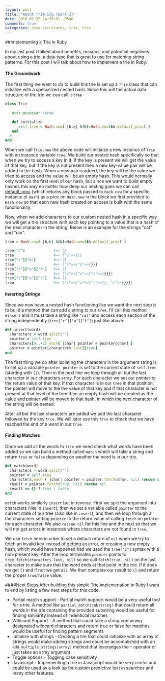 ```yaml
---
layout: post
title: "About Trie-ing (part 2)"
date: 2016-02-22 14:36:01 -0500
comments: true
categories: data structures, trie, tree
---
```

##Implementing a Trie in Ruby

In my last post I talked about benefits, reasons, and potential negatives about using a trie, a data type that is great to use for matching string patterns. For this post I will talk about how to implement a trie in Ruby.

#### The Groundwork
The first thing we want to do to build this trie is set up a `Trie` class that can initialize with a specialized nested hash. Since this will the actual data structure of the trie we can call it `tree`

```ruby
class Trie
   
   attr_accessor :tree

   def initialize 
      self.tree = Hash.new{ |h,k| h[k]=Hash.new(&h.default_proc) }
   end
  #...
end
```

When we call `Trie.new` the above code will initialze a new instance of `Trie` with an instance variable `tree`. We build our nested hash specifically so that when we try to access a key in it, if the key is present we will get the value of that key, but if the key is not present then a new key-value pair will be added to the hash. When a new pair is added, the key will be the value we tried to access and the value will be an empty hash. This would normally only work on the first level of our hash, but since we want to build empty hashes this way no matter how deep our nesting goes we can call [default_proc](http://ruby-doc.org/core-1.9.3/Hash.html#method-i-default_proc) (which returns any block passed to `Hash.new` for a specific instance of `Hash`) as a proc on `Hash.new` in the block we first provided to `Hash.new` so that each new hash created on access is built with the same functionality.

Now, when we add characters to our custom nested hash in a specific way we will get a trie structure with each key pointing to a value that is a hash of the next character in the string. Below is an example for the strings "cat" and "car".  

```ruby
tree = Hash.new{ |h,k| h[k]=Hash.new(&h.default_proc) }

tree["c"]             #=> {}
tree                  #=> {"c"=>{}}
tree["c"]["a"]        #=> {} 
tree                  #=> {"c"=>{"a"=>{}}}
tree["c"]["a"]["t"]   #=> {}
tree                  #=> {"c"=>{"a"=>{"t"=>{}}}} 
tree["c"]["a"]["r"]   #=> {}
tree                  #=> {"c"=>{"a"=>{"t"=>{}, "r"=>{}}}} 
```

#### Inserting Strings

Since we now have a nested hash functioning like we want the next step is to build a method that can add a string to our `tree`. I'll call this method `#insert` and it must take a string like `"cat"` and access each section of the string independently (`tree["c"]["a"]["t"]`) just like above. 

```ruby
def insert(word)
  characters = word.split("")         
  pointer = self.tree
  characters[0..-2].each{ |char| pointer = pointer[char] }
  pointer = pointer[characters.last][true]
end
```

The first thing we do after isolating the characters in the argument string is to set up a variable `pointer`. `pointer` is set to the current state of `self.tree` (starting with `{}`). Then in the next line we loop through all but the last character in our characters array. For each character we set our pointer to the return value of that key. If that character is in our `tree` in that position, the pointer will move to the the value of that key and if that character is not present at that level of the tree then an empty hash will be created as the value and pointer will be moved to that hash, in which the next character of the string will be nested. 

After all but the last characters are added we add the last character followed by the key `true`. We will later use this `true` to check that we have reached the end of a word in our `trie`.

#### Finding Matches

Once we add all the words to `trie` we need check what words have been added so we can build a method called `match` which will take a string and return `true` or `false` depending on weather the word is in our trie.

```ruby
def match(word)
  characters = word.split("")           
  pointer = self.tree
  characters.each { |char| pointer = pointer.fetch(char, nil) rescue nil }
  result = pointer.fetch(true, nil) rescue nil
  result == {} ? true : false 
end
```

`match` works similarly `insert` but in reverse. First we split the argument into characters (like in `insert`), then we set a variable called `pointer` to the current state of our tree (also like in `insert`), and then we loop through all the characters setting `pointer` to the return value of calling `fetch` on `pointer` for each character. We also `rescue nil` for this line and the next so that we will not get errors in instances where characters are not found in `tree`.

We use `fetch` here in order to set a default return of `nil` when we try to fetch an invalid key instead of getting an error, or creating a new empty hash, which would have happened had we used the `tree["c"]` syntax with a non-present key. After the loop terminates `pointer` points to `tree.fetch(characters.last, nil)` so we call `fetch(true, nil)` on the last character to make sure that the word ends at that point in the trie. If it does we get `{}` and if not we get `nil`. We then compare our result to `{}` and return the proper `true`/`false` value. 

####Next Steps
After building this simple Trie implemenation in Ruby I want to end by listing a few next steps for this code.

* Partial match support - Partial match support would be a very useful tool for a trie. A method like `partial_match(substring)` that could return all words in the trie containing the provided substring would be useful for finding similarity instead of indenticlal matches
* Wildcard Support - A method that could take a string containing designated wildcard characters and return true or false for matches would be useful for finding pattern segments
* Initialize with strings - Creating a trie that could initialize with an array of strings would make adding strings and could be accomplished with an `add_multiple_strings(array)` method that leveradges the `*` operator or just takes an array argument. 
* Toggle options - Toggling case sensitivity
* Javascript - Implementing a trie in Javascript would be very useful and could be used as a look up for custom predictive text in searches and many other features. 
